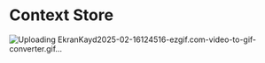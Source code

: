 # Context Store





![Uploading EkranKayd2025-02-16124516-ezgif.com-video-to-gif-converter.gif…]()
